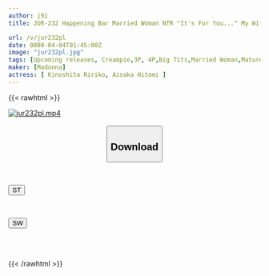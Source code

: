 ```yaml
---
author: j91
title: JUR-232 Happening Bar Married Woman NTR "It's For You..." My Wife Said, But Before She Knew It, She Was Obsessed With The Men Who Flocked To Her. Kinoshita Rinko

url: /v/jur232pl
date: 0000-04-04T01:45:00Z
image: "jur232pl.jpg"
tags: [Upcoming releases, Creampie,3P, 4P,Big Tits,Married Woman,Mature Woman	]
maker: [Madonna]
actress: [ Kinoshita Ririko, Aisaka Hitomi ]
---
```



{{< rawhtml >}}

<div class="video" data-videoid="pending_link.html">
    <a href="javascript:;">
        <img src="/v/jur232pl/jur232pl.jpg" width="WIDTH" height="HEIGHT" alt="jur232pl.mp4" loading="lazy">
    </a>
</div>

<script type="text/javascript" src="https://j91.asia/asset/on-demand-pend.js"></script>

<br>
  <link rel="stylesheet" href="https://j91.asia/asset/bs5.css">
  
  <center>
  <button class="btn btn-primary" type="button" data-bs-toggle="collapse" data-bs-target=".multi-collapse" aria-expanded="false" aria-controls="multiCollapseExample1 multiCollapseExample2"><h2>Download</h2></button></center>
</p>
<div class="row">
  <div class="col">
    <div class="collapse multi-collapse" id="multiCollapseExample1">
      <div class="card card-body">
	      	      <br>
<div class="buttons">  
<p><a href="https://j91.asia/pending_link.html" target="_blank"><button class="btn-hover color-3"><i class="fa fa-download"></i> ST</button></a></p></div>
    </div>
  </div>
</div>
  <div class="col">
    <div class="collapse multi-collapse" id="multiCollapseExample2">
      <div class="card card-body">
	      <br>
<div class="buttons">
<p><a href="https://j91.asia/pending_link.html" target="_blank"><button class="btn-hover color-2"><i class="fa fa-download"></i> SW</button></a></p></div>
<br><br>
      </div>
    </div>
  </div>
</div>

{{< /rawhtml >}}